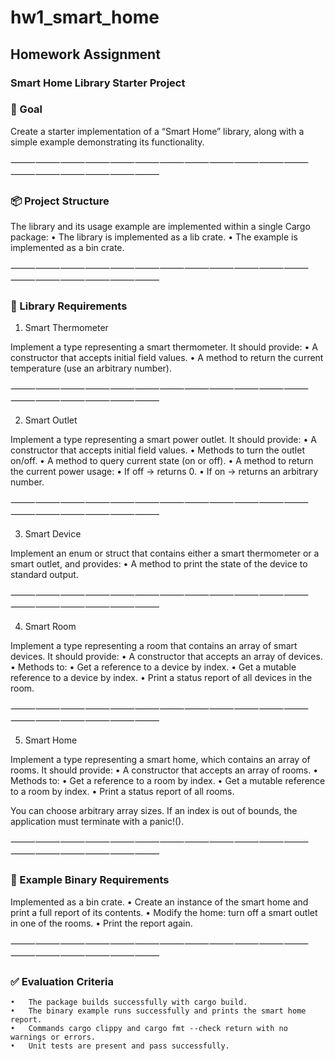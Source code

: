 # hw1_smart_home

## Homework Assignment

### Smart Home Library Starter Project

### 🎯 Goal

Create a starter implementation of a “Smart Home” library, along with a simple example demonstrating its functionality.

⸻⸻⸻⸻⸻⸻⸻⸻⸻⸻⸻⸻⸻⸻⸻⸻⸻⸻

###  📦 Project Structure

The library and its usage example are implemented within a single Cargo package:
	•	The library is implemented as a lib crate.
	•	The example is implemented as a bin crate.

⸻⸻⸻⸻⸻⸻⸻⸻⸻⸻⸻⸻⸻⸻⸻⸻⸻⸻

### 🧩 Library Requirements

1. Smart Thermometer

Implement a type representing a smart thermometer. It should provide:
	•	A constructor that accepts initial field values.
	•	A method to return the current temperature (use an arbitrary number).

⸻⸻⸻⸻⸻⸻⸻⸻⸻⸻⸻⸻⸻⸻⸻⸻⸻⸻

2. Smart Outlet

Implement a type representing a smart power outlet. It should provide:
	•	A constructor that accepts initial field values.
	•	Methods to turn the outlet on/off.
	•	A method to query current state (on or off).
	•	A method to return the current power usage:
	•	If off → returns 0.
	•	If on → returns an arbitrary number.

⸻⸻⸻⸻⸻⸻⸻⸻⸻⸻⸻⸻⸻⸻⸻⸻⸻⸻

3. Smart Device

Implement an enum or struct that contains either a smart thermometer or a smart outlet, and provides:
	•	A method to print the state of the device to standard output.

⸻⸻⸻⸻⸻⸻⸻⸻⸻⸻⸻⸻⸻⸻⸻⸻⸻⸻

4. Smart Room

Implement a type representing a room that contains an array of smart devices. It should provide:
	•	A constructor that accepts an array of devices.
	•	Methods to:
	•	Get a reference to a device by index.
	•	Get a mutable reference to a device by index.
	•	Print a status report of all devices in the room.

⸻⸻⸻⸻⸻⸻⸻⸻⸻⸻⸻⸻⸻⸻⸻⸻⸻⸻

5. Smart Home

Implement a type representing a smart home, which contains an array of rooms. It should provide:
	•	A constructor that accepts an array of rooms.
	•	Methods to:
	•	Get a reference to a room by index.
	•	Get a mutable reference to a room by index.
	•	Print a status report of all rooms.

You can choose arbitrary array sizes.
If an index is out of bounds, the application must terminate with a panic!().

⸻⸻⸻⸻⸻⸻⸻⸻⸻⸻⸻⸻⸻⸻⸻⸻⸻⸻

### 🔧 Example Binary Requirements

Implemented as a bin crate.
	•	Create an instance of the smart home and print a full report of its contents.
	•	Modify the home: turn off a smart outlet in one of the rooms.
	•	Print the report again.

⸻⸻⸻⸻⸻⸻⸻⸻⸻⸻⸻⸻⸻⸻⸻⸻⸻⸻

### ✅ Evaluation Criteria
	•	The package builds successfully with cargo build.
	•	The binary example runs successfully and prints the smart home report.
	•	Commands cargo clippy and cargo fmt --check return with no warnings or errors.
	•	Unit tests are present and pass successfully.
